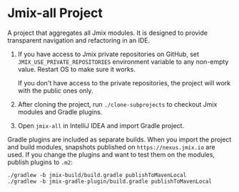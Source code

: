 # Jmix-all Project

A project that aggregates all Jmix modules. It is designed to provide transparent navigation and refactoring in an IDE.  

1. If you have access to Jmix private repositories on GitHub, set `JMIX_USE_PRIVATE_REPOSITORIES` environment variable to any non-empty value. Restart OS to make sure it works.

    If you don't have access to the private repositories, the project will work with the public ones only. 

2. After cloning the project, run `./clone-subprojects` to checkout Jmix modules and Gradle plugins.

3. Open `jmix-all` in IntelliJ IDEA and import Gradle project. 

Gradle plugins are included as separate builds. When you import the project and build modules, snapshots published on `https://nexus.jmix.io` are used. If you change the plugins and want to test them on the modules, publish plugins to `.m2`:

```
./gradlew -b jmix-build/build.gradle publishToMavenLocal
./gradlew -b jmix-gradle-plugin/build.gradle publishToMavenLocal
```